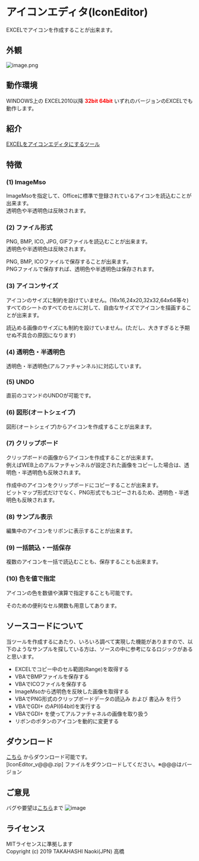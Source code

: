 # アイコンエディタ(IconEditor)
EXCELでアイコンを作成することが出来ます。

## 外観

![image.png](https://qiita-image-store.s3.ap-northeast-1.amazonaws.com/0/411106/56939e83-c86c-7198-b4d2-595fbf48c4f1.png)


## 動作環境

WINDOWS上の EXCEL2010以降 **<font color="RED">32bit 64bit</font>** いずれのバージョンのEXCELでも動作します。


## 紹介

[EXCELをアイコンエディタにするツール](https://qiita.com/takahasinaoki/items/f3f49ac12df0634268a6)


## 特徴

### (1) ImageMso

ImageMsoを指定して、Officeに標準で登録されているアイコンを読込むことが出来ます。<br>
透明色や半透明色は反映されます。



### (2) ファイル形式

PNG, BMP, ICO, JPG, GIFファイルを読込むことが出来ます。<br>	
透明色や半透明色は反映されます。

PNG, BMP, ICOファイルで保存することが出来ます。<br>
PNGファイルで保存すれば、透明色や半透明色は保存されます。



### (3) アイコンサイズ

アイコンのサイズに制約を設けていません。(16x16,24x20,32x32,64x64等々)<br>
すべてのシートのすべてのセルに対して、自由なサイズでアイコンを描画することが出来ます。

読込める画像のサイズにも制約を設けていません。(ただし、大きすぎると予期せぬ不具合の原因になります)		



### (4) 透明色・半透明色

透明色・半透明色(アルファチャンネル)に対応しています。



### (5) UNDO

直前のコマンドのUNDOが可能です。



### (6) 図形(オートシェイプ)

図形(オートシェイプ)からアイコンを作成することが出来ます。



### (7) クリップボード

クリップボードの画像からアイコンを作成することが出来ます。<br>
例えばWEB上のアルファチャンネルが設定された画像をコピーした場合は、透明色・半透明色も反映されます。

作成中のアイコンをクリップボードにコピーすることが出来ます。<br>
ビットマップ形式だけでなく、PNG形式でもコピーされるため、透明色・半透明色も反映されます。



### (8) サンプル表示

編集中のアイコンをリボンに表示することが出来ます。



### (9) 一括読込・一括保存

複数のアイコンを一括で読込むことも、保存することも出来ます。



### (10) 色を値で指定

アイコンの色を数値や演算で指定することも可能です。

そのための便利なセル関数も用意してあります。



## ソースコードについて
当ツールを作成するにあたり、いろいろ調べて実現した機能がありますので、以下のようなサンプルを探している方は、ソースの中に参考になるロジックがあると思います。

- EXCELでコピー中のセル範囲(Range)を取得する
- VBAでBMPファイルを保存する
- VBAでICOファイルを保存する
- ImageMsoから透明色を反映した画像を取得する
- VBAでPNG形式のクリップボードデータの読込み および 書込み を行う
- VBAでGDI+ のAPI(64bit)を実行する
- VBAでGDI+ を使ってアルファチャネルの画像を取り扱う
- リボンのボタンのアイコンを動的に変更する

## ダウンロード
 [こちら](https://github.com/takanaweb5/IconEditor/releases) からダウンロード可能です。<br>
 [IconEditor_v@@@.zip] ファイルをダウンロードしてください。※@@@はバージョン



## ご意見
バグや要望は[こちら](https://github.com/takanaweb5/IconEditor/issues)まで
![image](https://user-images.githubusercontent.com/50874513/85219654-b3465a80-b3e0-11ea-937e-89708e6af1b8.png)

## ライセンス
MITライセンスに準拠します<br>
Copyright (c) 2019 TAKAHASHI Naoki(JPN) 高橋
